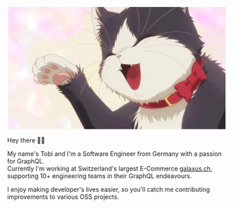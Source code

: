 <p align="center"><img src="haru_typing.gif" width="500" width="278" /></p>

Hey there 👋🏻 

My name's Tobi and I'm a Software Engineer from Germany with a passion for GraphQL.<br/>
Currently I'm working at Switzerland's largest E-Commerce [galaxus.ch](https://galaxus.ch), supporting 10+ engineering teams in their GraphQL endeavours.<br/>

I enjoy making developer's lives easier, so you'll catch me contributing improvements to various OSS projects.
